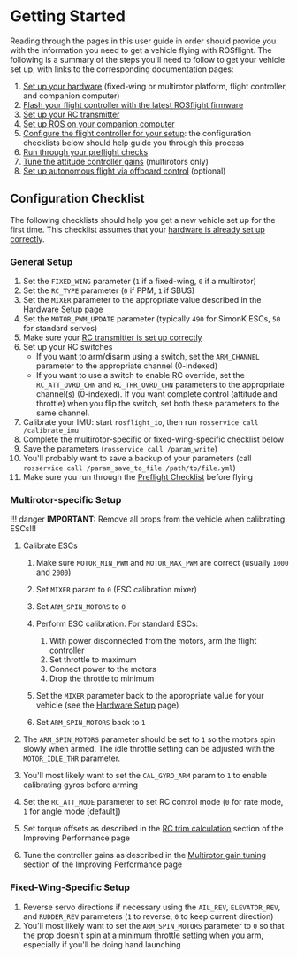 # Getting Started

Reading through the pages in this user guide in order should provide you with the information you need to get a vehicle flying with ROSflight. The following is a summary of the steps you'll need to follow to get your vehicle set up, with links to the corresponding documentation pages:

  1. [Set up your hardware](hardware-setup.md) (fixed-wing or multirotor platform, flight controller, and companion computer)
  2. [Flash your flight controller with the latest ROSflight firmware](flight-controller-setup.md)
  3. [Set up your RC transmitter](rc-configuration.md)
  4. [Set up ROS on your companion computer](ros-setup.md)
  5. [Configure the flight controller for your setup](parameter-configuration.md): the configuration checklists below should help guide you through this process
  6. [Run through your preflight checks](preflight-checks.md)
  7. [Tune the attitude controller gains](performance.md) (multirotors only)
  8. [Set up autonomous flight via offboard control](autonomous-flight.md) (optional)

## Configuration Checklist

The following checklists should help you get a new vehicle set up for the first time. This checklist assumes that your [hardware is already set up correctly](hardware-setup.md).

### General Setup

  1. Set the `FIXED_WING` parameter (`1` if a fixed-wing, `0` if a multirotor)
  2. Set the `RC_TYPE` parameter (`0` if PPM, `1` if SBUS)
  3. Set the `MIXER` parameter to the appropriate value described in the [Hardware Setup](hardware-setup.md) page
  4. Set the `MOTOR_PWM_UPDATE` parameter (typically `490` for SimonK ESCs, `50` for standard servos)
  5. Make sure your [RC transmitter is set up correctly](rc-configuration.md)
  6. Set up your RC switches
      * If you want to arm/disarm using a switch, set the `ARM_CHANNEL` parameter to the appropriate channel (0-indexed)
      * If you want to use a switch to enable RC override, set the `RC_ATT_OVRD_CHN` and `RC_THR_OVRD_CHN` parameters to the appropriate channel(s) (0-indexed). If you want complete control (attitude and throttle) when you flip the switch, set both these parameters to the same channel.
  7. Calibrate your IMU: start `rosflight_io`, then run `rosservice call /calibrate_imu`
  8. Complete the multirotor-specific or fixed-wing-specific checklist below
  9. Save the parameters (`rosservice call /param_write`)
  10. You'll probably want to save a backup of your parameters (call `rosservice call /param_save_to_file /path/to/file.yml`)
  11. Make sure you run through the [Preflight Checklist](preflight-checks.md) before flying

### Multirotor-specific Setup

!!! danger
    **IMPORTANT:** Remove all props from the vehicle when calibrating ESCs!!!

  1. Calibrate ESCs
      1. Make sure `MOTOR_MIN_PWM` and `MOTOR_MAX_PWM` are correct (usually `1000` and `2000`)
      1. Set `MIXER` param to `0` (ESC calibration mixer)
      1. Set `ARM_SPIN_MOTORS` to `0`
      1. Perform ESC calibration. For standard ESCs:

          1. With power disconnected from the motors, arm the flight controller
          1. Set throttle to maximum
          1. Connect power to the motors
          1. Drop the throttle to minimum

      1. Set the `MIXER` parameter back to the appropriate value for your vehicle (see the [Hardware Setup](hardware-setup.md#motor-layouts) page)
      1. Set `ARM_SPIN_MOTORS` back to `1`

  1. The `ARM_SPIN_MOTORS` parameter should be set to `1` so the motors spin slowly when armed. The idle throttle setting can be adjusted with the `MOTOR_IDLE_THR` parameter.
  1. You'll most likely want to set the `CAL_GYRO_ARM` param to `1` to enable calibrating gyros before arming
  1. Set the `RC_ATT_MODE` parameter to set RC control mode (`0` for rate mode, `1` for angle mode [default])
  2. Set torque offsets as described in the [RC trim calculation](performance.md#rc-trim) section of the Improving Performance page
  3. Tune the controller gains as described in the [Multirotor gain tuning](performance.md#gain-tuning) section of the Improving Performance page

### Fixed-Wing-Specific Setup

  1. Reverse servo directions if necessary using the `AIL_REV`, `ELEVATOR_REV`, and `RUDDER_REV` parameters (`1` to reverse, `0` to keep current direction)
  1. You'll most likely want to set the `ARM_SPIN_MOTORS` parameter to `0` so that the prop doesn't spin at a minimum throttle setting when you arm, especially if you'll be doing hand launching
